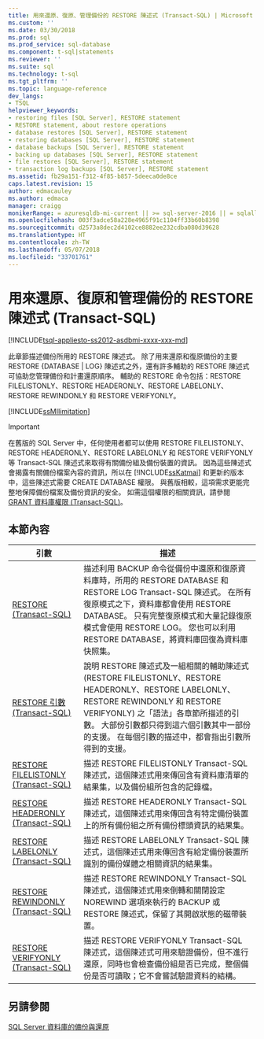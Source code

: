 ```yaml
---
title: 用來還原、復原、管理備份的 RESTORE 陳述式 (Transact-SQL) | Microsoft Docs
ms.custom: ''
ms.date: 03/30/2018
ms.prod: sql
ms.prod_service: sql-database
ms.component: t-sql|statements
ms.reviewer: ''
ms.suite: sql
ms.technology: t-sql
ms.tgt_pltfrm: ''
ms.topic: language-reference
dev_langs:
- TSQL
helpviewer_keywords:
- restoring files [SQL Server], RESTORE statement
- RESTORE statement, about restore operations
- database restores [SQL Server], RESTORE statement
- restoring databases [SQL Server], RESTORE statement
- database backups [SQL Server], RESTORE statement
- backing up databases [SQL Server], RESTORE statement
- file restores [SQL Server], RESTORE statement
- transaction log backups [SQL Server], RESTORE statement
ms.assetid: fb29a151-f312-4f85-b857-5deeca0de8ce
caps.latest.revision: 15
author: edmacauley
ms.author: edmaca
manager: craigg
monikerRange: = azuresqldb-mi-current || >= sql-server-2016 || = sqlallproducts-allversions
ms.openlocfilehash: 003f3adce58a228e4965f91c1104ff33b60b8398
ms.sourcegitcommit: d2573a8dec2d4102ce8882ee232cdba080d39628
ms.translationtype: HT
ms.contentlocale: zh-TW
ms.lasthandoff: 05/07/2018
ms.locfileid: "33701761"
---
```

# <a name="restore-statements-for-restoring-recovering-and-managing-backups-transact-sql"></a>用來還原、復原和管理備份的 RESTORE 陳述式 (Transact-SQL)
[!INCLUDE[tsql-appliesto-ss2012-asdbmi-xxxx-xxx-md](../../includes/tsql-appliesto-ss2012-asdbmi-xxxx-xxx-md.md )]

  此章節描述備份所用的 RESTORE 陳述式。 除了用來還原和復原備份的主要 RESTORE {DATABASE | LOG} 陳述式之外，還有許多輔助的 RESTORE 陳述式可協助您管理備份和計畫還原順序。 輔助的 RESTORE 命令包括：RESTORE FILELISTONLY、RESTORE HEADERONLY、RESTORE LABELONLY、RESTORE REWINDONLY 和 RESTORE VERIFYONLY。  
  
[!INCLUDE[ssMIlimitation](../../includes/sql-db-mi-limitation.md)]

> [!IMPORTANT]  
>  在舊版的 SQL Server 中，任何使用者都可以使用 RESTORE FILELISTONLY、RESTORE HEADERONLY、RESTORE LABELONLY 和 RESTORE VERIFYONLY 等 Transact-SQL 陳述式來取得有關備份組及備份裝置的資訊。 因為這些陳述式會揭露有關備份檔案內容的資訊，所以在 [!INCLUDE[ssKatmai](../../includes/sskatmai-md.md)] 和更新的版本中，這些陳述式需要 CREATE DATABASE 權限。 與舊版相較，這項需求更能完整地保障備份檔案及備份資訊的安全。 如需這個權限的相關資訊，請參閱 [GRANT 資料庫權限 &#40;Transact-SQL&#41;](../../t-sql/statements/grant-database-permissions-transact-sql.md)。  
  
## <a name="in-this-section"></a>本節內容  
  
|引數|描述|  
|---------------|-----------------|  
|[RESTORE &#40;Transact-SQL&#41;](../../t-sql/statements/restore-statements-transact-sql.md)|描述利用 BACKUP 命令從備份中還原和復原資料庫時，所用的 RESTORE DATABASE 和 RESTORE LOG Transact-SQL 陳述式。 在所有復原模式之下，資料庫都會使用 RESTORE DATABASE。 只有完整復原模式和大量記錄復原模式會使用 RESTORE LOG。 您也可以利用 RESTORE DATABASE，將資料庫回復為資料庫快照集。|  
|[RESTORE 引數 &#40;Transact-SQL&#41;](../../t-sql/statements/restore-statements-arguments-transact-sql.md)|說明 RESTORE 陳述式及一組相關的輔助陳述式 (RESTORE FILELISTONLY、RESTORE HEADERONLY、RESTORE LABELONLY、RESTORE REWINDONLY 和 RESTORE VERIFYONLY) 之「語法」各章節所描述的引數。 大部份引數都只得到這六個引數其中一部份的支援。 在每個引數的描述中，都會指出引數所得到的支援。|  
|[RESTORE FILELISTONLY &#40;Transact-SQL&#41;](../../t-sql/statements/restore-statements-filelistonly-transact-sql.md)|描述 RESTORE FILELISTONLY Transact-SQL 陳述式，這個陳述式用來傳回含有資料庫清單的結果集，以及備份組所包含的記錄檔。|  
|[RESTORE HEADERONLY &#40;Transact-SQL&#41;](../../t-sql/statements/restore-statements-headeronly-transact-sql.md)|描述 RESTORE HEADERONLY Transact-SQL 陳述式，這個陳述式用來傳回含有特定備份裝置上的所有備份組之所有備份標頭資訊的結果集。|  
|[RESTORE LABELONLY &#40;Transact-SQL&#41;](../../t-sql/statements/restore-statements-labelonly-transact-sql.md)|描述 RESTORE LABELONLY Transact-SQL 陳述式，這個陳述式用來傳回含有給定備份裝置所識別的備份媒體之相關資訊的結果集。|  
|[RESTORE REWINDONLY &#40;Transact-SQL&#41;](../../t-sql/statements/restore-statements-rewindonly-transact-sql.md)|描述 RESTORE REWINDONLY Transact-SQL 陳述式，這個陳述式用來倒轉和關閉設定 NOREWIND 選項來執行的 BACKUP 或 RESTORE 陳述式，保留了其開啟狀態的磁帶裝置。|  
|[RESTORE VERIFYONLY &#40;Transact-SQL&#41;](../../t-sql/statements/restore-statements-verifyonly-transact-sql.md)|描述 RESTORE VERIFYONLY Transact-SQL 陳述式，這個陳述式可用來驗證備份，但不進行還原，同時也會檢查備份組是否已完成，整個備份是否可讀取；它不會嘗試驗證資料的結構。|  
  
## <a name="see-also"></a>另請參閱  
 [SQL Server 資料庫的備份與還原](../../relational-databases/backup-restore/back-up-and-restore-of-sql-server-databases.md)  
  
  
